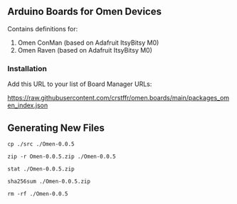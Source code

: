 ## Arduino Boards for Omen Devices

Contains definitions for:

1. Omen ConMan (based on Adafruit ItsyBitsy M0)
1. Omen Raven  (based on Adafruit ItsyBitsy M0)

### Installation

Add this URL to your list of Board Manager URLs:

https://raw.githubusercontent.com/crstffr/omen.boards/main/packages_omen_index.json

## Generating New Files

```
cp ./src ./Omen-0.0.5

zip -r Omen-0.0.5.zip ./Omen-0.0.5 

stat ./Omen-0.0.5.zip

sha256sum ./Omen-0.0.5.zip

rm -rf ./Omen-0.0.5
```
